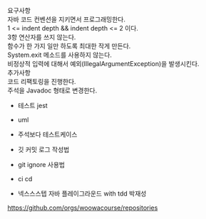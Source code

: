 요구사항  
자바 코드 컨벤션을 지키면서 프로그래밍한다.  
1 <= indent depth && indent depth <= 2 이다.  
3항 연산자를 쓰지 않는다.  
함수가 한 가지 일만 하도록 최대한 작게 만든다.  
System.exit 메소드를 사용하지 않는다.  
비정상적 입력에 대해서 예외(IllegalArgumentException)을 발생시킨다.  
추가사항  
코드 리팩토링을 진행한다.  
주석을 Javadoc 형태로 변경한다.

-   테스트 jest

-   uml
-   주석보다 테스트케이스
-   깃 커밋 로그 작성법
-   git ignore 사용법
-   ci cd
-   넥스스스텝 자바 플레이그라운드 with tdd 박재성


https://github.com/orgs/woowacourse/repositories

<!--stackedit_data:
eyJoaXN0b3J5IjpbMzc2MTc2OTU0XX0=
-->